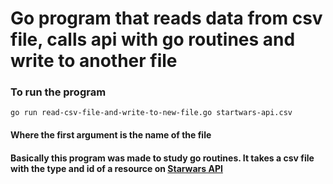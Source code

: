 # Go program that reads data from csv file, calls api with go routines and write to another file

### To run the program
```
go run read-csv-file-and-write-to-new-file.go startwars-api.csv
```

#### Where the first argument is the name of the file

#### Basically this program was made to study go routines. It takes a csv file with the type and id of a resource on [Starwars API](https://swapi.dev/)

